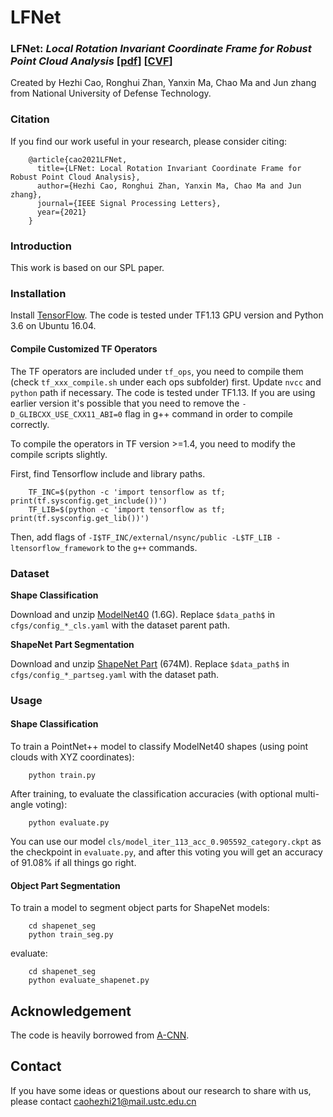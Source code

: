 # LFNet

### LFNet: *Local Rotation Invariant Coordinate Frame for Robust Point Cloud Analysis* [[pdf](https://www.researchgate.net/publication/348141380_LFNet_Local_Rotation_Invariant_Coordinate_Frame_for_Robust_Point_Cloud_Analysis)] [[CVF](https://ieeexplore.ieee.org/document/9311810)]

Created by Hezhi Cao, Ronghui Zhan, Yanxin Ma, Chao Ma and Jun zhang from National University of Defense Technology.

### Citation

If you find our work useful in your research, please consider citing:

```
    @article{cao2021LFNet,
      title={LFNet: Local Rotation Invariant Coordinate Frame for Robust Point Cloud Analysis},
      author={Hezhi Cao, Ronghui Zhan, Yanxin Ma, Chao Ma and Jun zhang},
      journal={IEEE Signal Processing Letters},
      year={2021}
    }
```

### Introduction

This work is based on our SPL paper.

### Installation

Install [TensorFlow](https://www.tensorflow.org/install/). The code is tested under TF1.13 GPU version and Python 3.6 on Ubuntu 16.04. 

#### Compile Customized TF Operators

The TF operators are included under `tf_ops`, you need to compile them (check `tf_xxx_compile.sh` under each ops subfolder) first. Update `nvcc` and `python` path if necessary. The code is tested under TF1.13. If you are using earlier version it's possible that you need to remove the `-D_GLIBCXX_USE_CXX11_ABI=0` flag in g++ command in order to compile correctly.

To compile the operators in TF version >=1.4, you need to modify the compile scripts slightly.

First, find Tensorflow include and library paths.

```
    TF_INC=$(python -c 'import tensorflow as tf; print(tf.sysconfig.get_include())')
    TF_LIB=$(python -c 'import tensorflow as tf; print(tf.sysconfig.get_lib())')
```

Then, add flags of `-I$TF_INC/external/nsync/public -L$TF_LIB -ltensorflow_framework` to the `g++` commands.

### Dataset

__Shape Classification__

Download and unzip [ModelNet40](https://shapenet.cs.stanford.edu/media/modelnet40_normal_resampled.zip) (1.6G). Replace `$data_path$` in `cfgs/config_*_cls.yaml` with the dataset parent path.

__ShapeNet Part Segmentation__

Download and unzip [ShapeNet Part](https://shapenet.cs.stanford.edu/media/shapenetcore_partanno_segmentation_benchmark_v0_normal.zip) (674M). Replace `$data_path$` in `cfgs/config_*_partseg.yaml` with the dataset path.

### Usage

#### Shape Classification

To train a PointNet++ model to classify ModelNet40 shapes (using point clouds with XYZ coordinates):

```
    python train.py
```

After training, to evaluate the classification accuracies (with optional multi-angle voting):

```
    python evaluate.py
```

You can use our model `cls/model_iter_113_acc_0.905592_category.ckpt` as the checkpoint in `evaluate.py`, and after this voting you will get an accuracy of 91.08% if all things go right.

#### Object Part Segmentation

To train a model to segment object parts for ShapeNet models:

```
    cd shapenet_seg
    python train_seg.py
```

evaluate:

```
    cd shapenet_seg
    python evaluate_shapenet.py
```

## Acknowledgement

The code is heavily borrowed from [A-CNN](https://github.com/artemkomarichev/a-cnn).

## Contact

If you have some ideas or questions about our research to share with us, please contact caohezhi21@mail.ustc.edu.cn